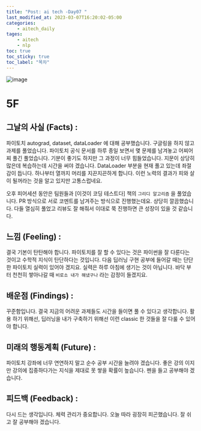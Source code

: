 ```yaml
---
title: "Post: ai tech -Day07 "
last_modified_at: 2023-03-07T16:20:02-05:00
categories:
    - aitech_daily
tages:
    - aitech
    - nlp
toc: true
toc_sticky: true
toc_label: "목차"
---
```


![image](../../../image/aitech.png)



# 5F
## 그날의 사실 (Facts) :
파이토치 autograd, dataset, dataLoader 에 대해 공부했습니다. 구글링을 하지 않고 과제를 풀었습니다. 파이토치 공식 문서를 하루 종일 보면서 몇 문제를 남겨놓고 어찌어찌 풀긴 풀었습니다. 기분이 좋기도 하지만 그 과정이 너무 힘들었습니다. 지문이 상당히 많은데 복습하는데 시간을 써야 겠습니다. DataLoader 부분을 현재 풀고 있는데 좌절감이 듭니다. 하나부터 열까지 머리를 지끈지끈하게 합니다. 이런 노력의 결과가 피와 살이 될꺼라는 것을 알고 있지만 고통스럽네요. 

오후 피어세션 동안은 팀원들과 [이것이 코딩 테스트다] 책의 `그리디 알고리즘` 을 풀었습니다. PR 방식으로 서로 코멘트를 남겨주는 방식으로 진행했는데요. 상당히 깔끔했습니다. 다들 열심히 풀었고 리뷰도 잘 해줘서 이대로 쭉 진행하면 큰 성장이 있을 것 같습니다. 

## 느낌 (Feeling) :
결국 기본이 탄탄해야 합니다. 파이토치를 잘 할 수 있다는 것은 파이썬을 잘 다룬다는 것이고 수학적 지식이 탄단하다는 것입니다. 다음 딥러닝 구현 공부에 들어갈 때는 단단한 파이토치 실력이 있어야 겠지요. 실력은 하루 아침에 생기는 것이 아닙니다. 바닥 부터 천천히 쌓아나갈 때 `비로소 내가 해냈구나` 라는 감정이 들겠지요.

## 배운점 (Findings) :
꾸준함입니다. 결국 지금의 어려운 과제들도 시간을 들이면 풀 수 있다고 생각합니다. 활용 하기 위해선, 딥러닝을 내가 구축하기 위해선 이런 classic 한 것들을 잘 다룰 수 있어야 합니다. 

## 미래의 행동계획 (Future) :
파이토치 강좌에 너무 연연하지 말고 순수 공부 시간을 늘려야 겠습니다. 좋은 강의 이지만 강의에 집중하다가는 지식을 제대로 못 쌓을 확률이 높습니다. 펜을 들고 공부해야 겠습니다.

## 피드백 (Feedback) :
다시 드는 생각입니다. 체력 관리가 중요합니다. 오늘 따라 굉장히 피곤했습니다. 잘 쉬고 잘 공부해야 겠습니다.
